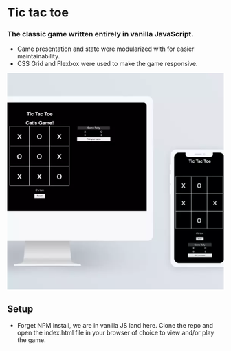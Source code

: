 # Tic tac toe

### The classic game written entirely in vanilla JavaScript.

- Game presentation and state were modularized with for easier maintainability.
- CSS Grid and Flexbox were used to make the game responsive.

![Web app mockup](https://raw.githubusercontent.com/aleksebastian/tic-tac-toe/main/mockup.webp)

## Setup

- Forget NPM install, we are in vanilla JS land here. Clone the repo and open the index.html file in your browser of choice to view and/or play the game.
